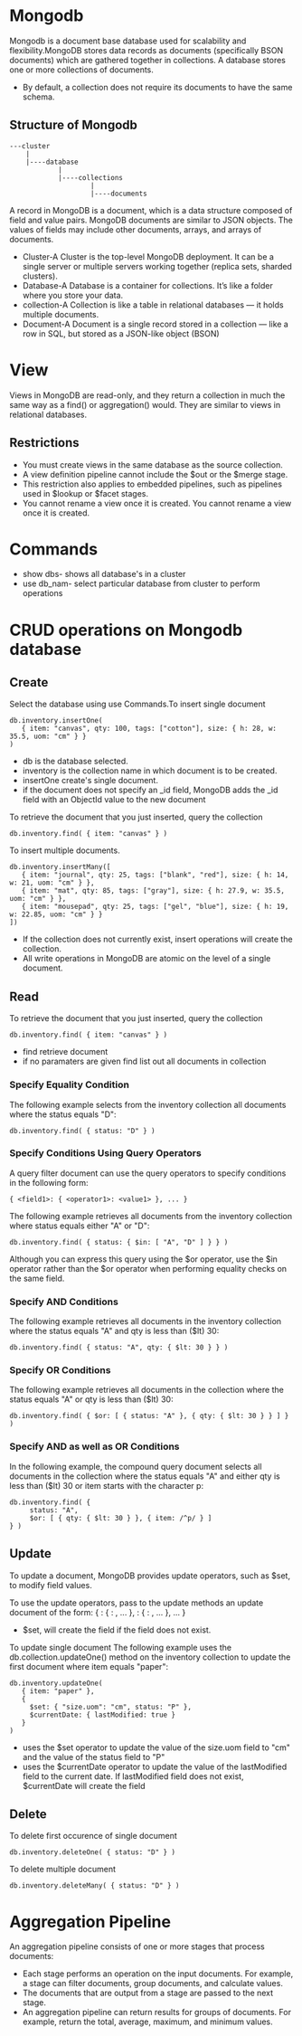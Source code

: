 # Mongodb
Mongodb is a document base database used for scalability and flexibility.MongoDB stores data records as documents (specifically BSON documents) which are gathered together in collections. A database stores one or more collections of documents.
* By default, a collection does not require its documents to have the same schema.

## Structure of Mongodb
```text
---cluster
    |
    |----database
            |
            |----collections
                    |
                    |----documents
```
A record in MongoDB is a document, which is a data structure composed of field and value pairs. MongoDB documents are similar to JSON objects. The values of fields may include other documents, arrays, and arrays of documents.
* Cluster-A Cluster is the top-level MongoDB deployment. It can be a single server or multiple servers working together (replica sets, sharded clusters).
* Database-A Database is a container for collections. It’s like a folder where you store your data.
* collection-A Collection is like a table in relational databases — it holds multiple documents.
* Document-A Document is a single record stored in a collection — like a row in SQL, but stored as a JSON-like object (BSON)
# View
Views in MongoDB are read-only, and they return a collection in much the same way as a find() or aggregation() would. They are similar to views in relational databases.
## Restrictions
* You must create views in the same database as the source collection.
* A view definition pipeline cannot include the $out or the $merge stage.
* This restriction also applies to embedded pipelines, such as pipelines used in $lookup or $facet stages.
* You cannot rename a view once it is created.
You cannot rename a view once it is created.
# Commands
* show dbs- shows all database's in a cluster
* use db_nam- select particular database from cluster to perform operations


# CRUD operations on Mongodb database
## Create
Select the database using use Commands.To insert single document 
```MongoDB shell
db.inventory.insertOne(
   { item: "canvas", qty: 100, tags: ["cotton"], size: { h: 28, w: 35.5, uom: "cm" } }
)
```
* db is the database selected.
* inventory is the collection name in which document is to be created.
* insertOne create's single document.
* if the document does not specify an _id field, MongoDB adds the _id field with an ObjectId value to the new document

To retrieve the document that you just inserted, query the collection
```MongoDB shell
db.inventory.find( { item: "canvas" } )
```

To insert multiple documents.
```MongoDB shell
db.inventory.insertMany([
   { item: "journal", qty: 25, tags: ["blank", "red"], size: { h: 14, w: 21, uom: "cm" } },
   { item: "mat", qty: 85, tags: ["gray"], size: { h: 27.9, w: 35.5, uom: "cm" } },
   { item: "mousepad", qty: 25, tags: ["gel", "blue"], size: { h: 19, w: 22.85, uom: "cm" } }
])
```

* If the collection does not currently exist, insert operations will create the collection.
* All write operations in MongoDB are atomic on the level of a single document.


## Read
To retrieve the document that you just inserted, query the collection
```MongoDB shell
db.inventory.find( { item: "canvas" } )
```
* find retrieve document
* if no paramaters are given find list out all documents in collection

### Specify Equality Condition
The following example selects from the inventory collection all documents where the status equals "D":
```MongoDB shell
db.inventory.find( { status: "D" } )
```

### Specify Conditions Using Query Operators
A query filter document can use the query operators to specify conditions in the following form:
```MongoDB shell
{ <field1>: { <operator1>: <value1> }, ... }
```
The following example retrieves all documents from the inventory collection where status equals either "A" or "D":

```MongoDB shell
db.inventory.find( { status: { $in: [ "A", "D" ] } } )
```
Although you can express this query using the $or operator, use the $in operator rather than the $or operator when performing equality checks on the same field.

### Specify AND Conditions
The following example retrieves all documents in the inventory collection where the status equals "A" and qty is less than ($lt) 30:
```MongoDB shell
db.inventory.find( { status: "A", qty: { $lt: 30 } } )
```
### Specify OR Conditions
The following example retrieves all documents in the collection where the status equals "A" or qty is less than ($lt) 30:
```MongoDB shell
db.inventory.find( { $or: [ { status: "A" }, { qty: { $lt: 30 } } ] } )
```
### Specify AND as well as OR Conditions
In the following example, the compound query document selects all documents in the collection where the status equals "A" and either qty is less than ($lt) 30 or item starts with the character p:
```MongoDB shell
db.inventory.find( {
     status: "A",
     $or: [ { qty: { $lt: 30 } }, { item: /^p/ } ]
} )
```

## Update
To update a document, MongoDB provides update operators, such as $set, to modify field values.

To use the update operators, pass to the update methods an update document of the form:
{
  <update operator>: { <field1>: <value1>, ... },
  <update operator>: { <field2>: <value2>, ... },
  ...
}
*  $set, will create the field if the field does not exist.

To update single document 
The following example uses the db.collection.updateOne() method on the inventory collection to update the first document where item equals "paper":

```MongoDB shell
db.inventory.updateOne(
   { item: "paper" },
   {
     $set: { "size.uom": "cm", status: "P" },
     $currentDate: { lastModified: true }
   }
)
```
* uses the $set operator to update the value of the size.uom field to "cm" and the value of the status field to "P"
* uses the $currentDate operator to update the value of the lastModified field to the current date. If lastModified field does not exist, $currentDate will create the field


## Delete
To delete first occurence of single document
```MongoDB shell
db.inventory.deleteOne( { status: "D" } )
```

To delete multiple document


```MongoDB shell
db.inventory.deleteMany( { status: "D" } )
```

# Aggregation Pipeline
An aggregation pipeline consists of one or more stages that process documents:
* Each stage performs an operation on the input documents. For example, a stage can filter documents, group documents, and calculate values.
* The documents that are output from a stage are passed to the next stage.
* An aggregation pipeline can return results for groups of documents. For example, return the total, average, maximum, and minimum values.


